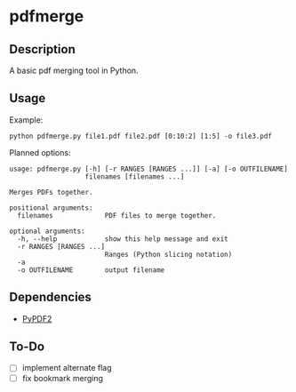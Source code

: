 # pdfmerge
## Description
A basic pdf merging tool in Python.

## Usage
Example:

```
python pdfmerge.py file1.pdf file2.pdf [0:10:2] [1:5] -o file3.pdf
```

Planned options:
```
usage: pdfmerge.py [-h] [-r RANGES [RANGES ...]] [-a] [-o OUTFILENAME]
                   filenames [filenames ...]

Merges PDFs together.

positional arguments:
  filenames             PDF files to merge together.

optional arguments:
  -h, --help            show this help message and exit
  -r RANGES [RANGES ...]
                        Ranges (Python slicing notation)
  -a
  -o OUTFILENAME        output filename
```

## Dependencies
- [PyPDF2](https://github.com/mstamy2/PyPDF2)

## To-Do
- [ ] implement alternate flag
- [ ] fix bookmark merging
